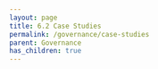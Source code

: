```yaml
---
layout: page
title: 6.2 Case Studies
permalink: /governance/case-studies
parent: Governance
has_children: true
---
```

